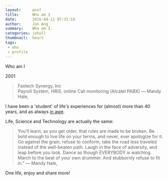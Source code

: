 ```yaml
---
layout:     post
title:      Who am I
date:       2016-04-12 07:31:19
author:     Jun Ang
summary:    Who am I.
categories: jekyll
thumbnail:  heart
tags:
 - who
 - profile
---
```


Who am I

2001
> Fastech Synergy, Inc<BR>Payroll System, HRIS, online Call monitoring (Alcatel PABX)
― Mandy Hale,


I have been a 'student' of life's experiences for (almost) more than 40 years, and as always [in awe][2].

Life, Science and Technology are actually the same:

> You’ll learn, as you get older, that rules are made to be broken. Be bold enough to live life on your terms, and never, ever apologize for it. Go against the grain, refuse to conform, take the road less traveled instead of the well-beaten path. Laugh in the face of adversity, and leap before you look. Dance as though EVERYBODY is watching. March to the beat of your own drummer. And stubbornly refuse to fit in.”
― Mandy Hale,

One life, enjoy and share more!

[1]: http://junang3.github.io/
[2]: http://idioms.thefreedictionary.com/in+awe
